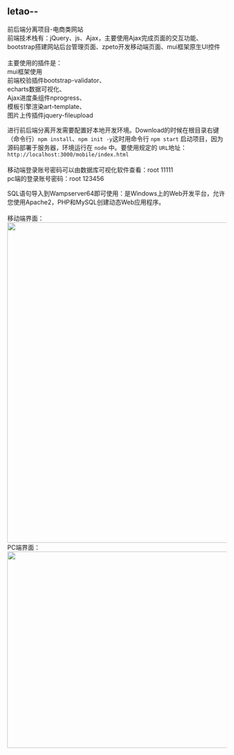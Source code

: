 ## letao--
前后端分离项目-电商类网站</br>
前端技术栈有：jQuery、js、Ajax，主要使用Ajax完成页面的交互功能、bootstrap搭建网站后台管理页面、zpeto开发移动端页面、mui框架原生UI控件
</br></br>
主要使用的插件是：</br>
mui框架使用</br>
前端校验插件bootstrap-validator、</br>
echarts数据可视化、</br>
Ajax进度条组件nprogress、</br>
模板引擎渲染art-template、</br>
图片上传插件jquery-fileupload</br>

进行前后端分离开发需要配置好本地开发环境。Download的时候在根目录右键（命令行）`npm install`、`npm init -y`这时用命令行 `npm start` 启动项目，因为源码部署于服务器，环境运行在 `node` 中。要使用规定的 `URL`地址：
`http://localhost:3000/mobile/index.html` 
</br>
</br>
移动端登录账号密码可以由数据库可视化软件查看：root 11111 </br>
pc端的登录账号密码：root 123456


SQL语句导入到Wampserver64即可使用：是Windows上的Web开发平台，允许您使用Apache2，PHP和MySQL创建动态Web应用程序。
</br></br>
移动端界面：
</br>
<img width="967" height="734" src="https://github.com/gnoLoaiX/letao--/blob/master/public/mobile/images/show.png"/>
PC端界面：
</br>
<img width="1080" height="450" src="https://github.com/gnoLoaiX/Letao-/blob/master/public/mobile/images/readme.png"/>




